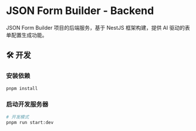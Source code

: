 # JSON Form Builder - Backend

JSON Form Builder 项目的后端服务，基于 NestJS 框架构建，提供 AI 驱动的表单配置生成功能。

## 🛠️ 开发

### 安装依赖

```bash
pnpm install
```

### 启动开发服务器

```bash
# 开发模式
pnpm run start:dev
```
